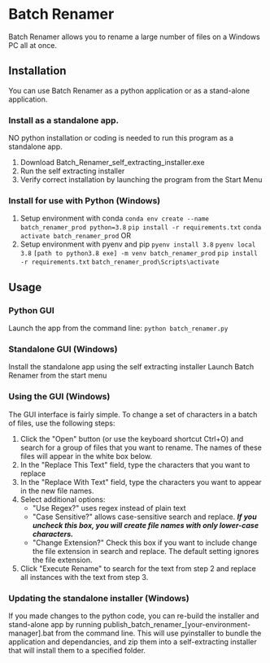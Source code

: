 # Batch Renamer

Batch Renamer allows you to rename a large number of files on a Windows PC all at once. 

## Installation

You can use Batch Renamer as a python application or as a stand-alone application.

### Install as a standalone app.
NO python installation or coding is needed to run this program as a standalone app.
1. Download Batch_Renamer_self_extracting_installer.exe
2. Run the self extracting installer
3. Verify correct installation by launching the program from the Start Menu

### Install for use with Python (Windows)
1. Setup environment with conda 
    ```conda env create --name batch_renamer_prod python=3.8```
    ```pip install -r requirements.txt```
    ```conda activate batch_renamer_prod```
OR
2. Setup environment with pyenv and pip 
    ```pyenv install 3.8```
    ```pyenv local 3.8```
    ```[path to python3.8 exe] -m venv batch_renamer_prod```
    ```pip install -r requirements.txt```
    ```batch_renamer_prod\Scripts\activate```

## Usage
### Python GUI
Launch the app from the command line:
```python batch_renamer.py```

### Standalone GUI (Windows)
Install the standalone app using the self extracting installer
Launch Batch Renamer from the start menu

### Using the GUI (Windows)
The GUI interface is fairly simple. To change a set of characters in a batch of files, use the following steps:
1. Click the "Open" button (or use the keyboard shortcut Ctrl+O) and search for a group of files that you want to rename. The names of these files will appear in the white box below. 
2. In the "Replace This Text" field, type the characters that you want to replace
3. In the "Replace With Text" field, type the characters you want to appear in the new file names.
4. Select additional options:
    * "Use Regex?" uses regex instead of plain text
    * "Case Sensitive?" allows case-sensitive search and replace. <b><i>If you uncheck this box, you will create file names with only lower-case characters. </i></b>
    * "Change Extension?" Check this box if you want to include change the file extension in search and replace. The default setting ignores the file extension.
5. Click "Execute Rename" to search for the text from step 2 and replace all instances with the text from step 3. 

### Updating the standalone installer (Windows)
If you made changes to the python code, you can re-build the installer and stand-alone app by running publish_batch_renamer_[your-environment-manager].bat from the command line. This will use pyinstaller to bundle the application and dependancies, and zip them into a self-extracting installer that will install them to a specified folder. 
